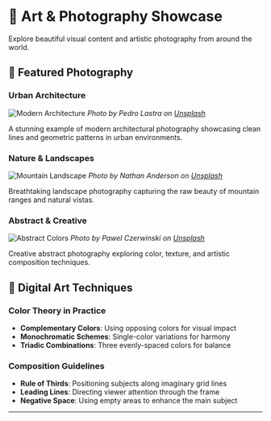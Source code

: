 # 🎨 Art & Photography Showcase

Explore beautiful visual content and artistic photography from around the world.

## 📸 Featured Photography

### Urban Architecture
![Modern Architecture](https://images.unsplash.com/photo-1486406146926-c627a92ad1ab?w=800&q=80)
*Photo by Pedro Lastra on [Unsplash](https://unsplash.com/photos/modern-city-buildings-Nyvq2juw4_o)*

A stunning example of modern architectural photography showcasing clean lines and geometric patterns in urban environments.

### Nature & Landscapes  
![Mountain Landscape](https://images.unsplash.com/photo-1506905925346-21bda4d32df4?w=800&q=80)
*Photo by Nathan Anderson on [Unsplash](https://unsplash.com/photos/green-mountains-under-white-clouds-6VhPY27jdps)*

Breathtaking landscape photography capturing the raw beauty of mountain ranges and natural vistas.

### Abstract & Creative
![Abstract Colors](https://images.unsplash.com/photo-1541701494587-cb58502866ab?w=800&q=80)
*Photo by Pawel Czerwinski on [Unsplash](https://unsplash.com/photos/multicolored-abstract-painting-8uZPynIu-rQ)*

Creative abstract photography exploring color, texture, and artistic composition techniques.

## 🎨 Digital Art Techniques

### Color Theory in Practice
- **Complementary Colors**: Using opposing colors for visual impact
- **Monochromatic Schemes**: Single-color variations for harmony
- **Triadic Combinations**: Three evenly-spaced colors for balance

### Composition Guidelines
- **Rule of Thirds**: Positioning subjects along imaginary grid lines
- **Leading Lines**: Directing viewer attention through the frame
- **Negative Space**: Using empty areas to enhance the main subject

---
